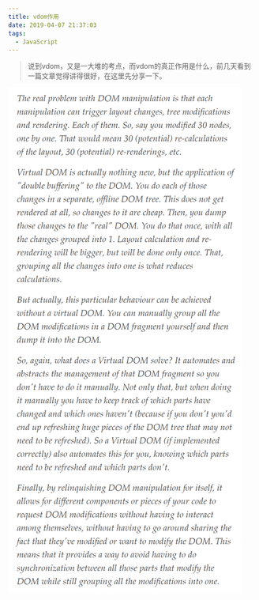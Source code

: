```yaml
---
title: vdom作用
date: 2019-04-07 21:37:03
tags:
  - JavaScript
---
```


> 说到vdom，又是一大堆的考点，而vdom的真正作用是什么，前几天看到一篇文章觉得讲得很好，在这里先分享一下。

![vdom](/assets/blogImg/vdom.jpg)